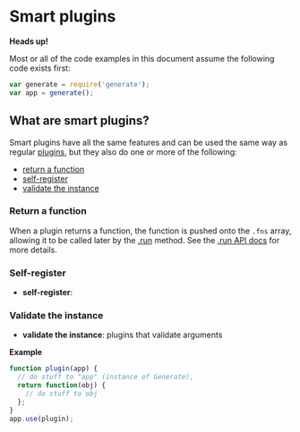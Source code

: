 # Smart plugins

**Heads up!**

Most or all of the code examples in this document assume the following code exists first:

```js
var generate = require('generate');
var app = generate();
```

## What are smart plugins?

Smart plugins have all the same features and can be used the same way as regular [plugins](api/plugins.md), but they also do one or more of the following:

* [return a function](#return-a-function)
* [self-register](#self-register)
* [validate the instance](#validate-the-instance)

### Return a function

When a plugin returns a function, the function is pushed onto the `.fns` array, allowing it to be called later by the [.run](api/run.md) method. See the [.run API docs](api/run.md) for more details.

### Self-register

* **self-register**:

### Validate the instance

* **validate the instance**: plugins that validate arguments

**Example**

```js
function plugin(app) {
  // do stuff to "app" (instance of Generate),
  return function(obj) {
    // do stuff to obj
  };
}
app.use(plugin);
```